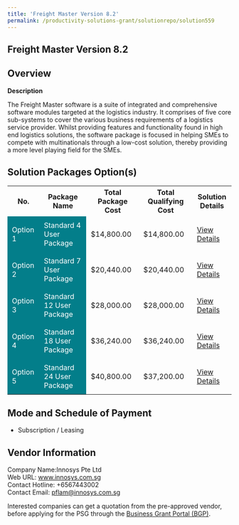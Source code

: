 ```yaml
---
title: 'Freight Master Version 8.2'
permalink: /productivity-solutions-grant/solutionrepo/solution559
---
```


## Freight Master Version 8.2

## Overview

**Description**

The Freight Master software is a suite of integrated and comprehensive software modules targeted at the logistics industry. It comprises of five core sub-systems to cover the various business requirements of a logistics service provider. Whilst providing features and functionality found in high end logistics solutions, the software package is focused in helping SMEs to compete with multinationals through a low-cost solution, thereby providing a more level playing field for the SMEs.

## Solution Packages Option(s)

<table>
<tr>
<th><b>No.</b></th>
<th><b>Package Name</b></th>
<th><b>Total Package Cost</b></th>
<th><b>Total Qualifying Cost</b></th>
<th><b>Solution Details</b></th>
</tr>
<tr>
<td style='padding: 10px; background-color: #037E8A; color: #FFFFFF;'>Option 1</td>
<td style='padding: 10px; background-color: #037E8A; color: #FFFFFF;'>Standard 4 User Package</td>
<td style='padding: 10px;'>$14,800.00</td>
<td style='padding: 10px;'>$14,800.00</td>
<td style='padding: 10px;'><a href='/images/psg/Innosys_Desensitised_Annex_3_Part_1.pdf' target='_blank'>View Details</a></td>
</tr>
<tr>
<td style='padding: 10px; background-color: #037E8A; color: #FFFFFF;'>Option 2</td>
<td style='padding: 10px; background-color: #037E8A; color: #FFFFFF;'>Standard 7 User Package</td>
<td style='padding: 10px;'>$20,440.00</td>
<td style='padding: 10px;'>$20,440.00</td>
<td style='padding: 10px;'><a href='/images/psg/Innosys_Desensitised_Annex_3_Part_2.pdf' target='_blank'>View Details</a></td>
</tr>
<tr>
<td style='padding: 10px; background-color: #037E8A; color: #FFFFFF;'>Option 3</td>
<td style='padding: 10px; background-color: #037E8A; color: #FFFFFF;'>Standard 12 User Package</td>
<td style='padding: 10px;'>$28,000.00</td>
<td style='padding: 10px;'>$28,000.00</td>
<td style='padding: 10px;'><a href='/images/psg/Innosys_Desensitised_Annex_3_Part_3.pdf' target='_blank'>View Details</a></td>
</tr>
<tr>
<td style='padding: 10px; background-color: #037E8A; color: #FFFFFF;'>Option 4</td>
<td style='padding: 10px; background-color: #037E8A; color: #FFFFFF;'>Standard 18 User Package</td>
<td style='padding: 10px;'>$36,240.00</td>
<td style='padding: 10px;'>$36,240.00</td>
<td style='padding: 10px;'><a href='/images/psg/Innosys_Desensitised_Annex_3_Part_4.pdf' target='_blank'>View Details</a></td>
</tr>
<tr>
<td style='padding: 10px; background-color: #037E8A; color: #FFFFFF;'>Option 5</td>
<td style='padding: 10px; background-color: #037E8A; color: #FFFFFF;'>Standard 24 User Package</td>
<td style='padding: 10px;'>$40,800.00</td>
<td style='padding: 10px;'>$37,200.00</td>
<td style='padding: 10px;'><a href='/images/psg/Innosys_Desensitised_Annex_3_Part_5.pdf' target='_blank'>View Details</a></td>
</tr>
</table>

## Mode and Schedule of Payment

 - Subscription / Leasing

## Vendor Information

 Company Name:Innosys Pte Ltd<br>Web URL: www.innosys.com.sg <br>Contact Hotline: +6567443002 <br>Contact Email: pflam@innosys.com.sg <br>

Interested companies can get a quotation from the pre-approved vendor, before applying for the PSG through the <a href='https://www.businessgrants.gov.sg/' target='_blank' rel='noopener'>Business Grant Portal (BGP)</a>.

<script src="/jquery/resize-tables.js"></script>
